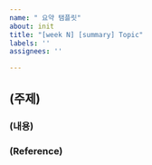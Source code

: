 ```yaml
---
name: " 요약 탬플릿"
about: init
title: "[week N] [summary] Topic"
labels: ''
assignees: ''

---
```


## (주제)

### (내용)

### (Reference)
